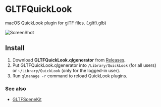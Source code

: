 # GLTFQuickLook
macOS QuickLook plugin for glTF files. (.gltf/.glb)

![ScreenShot](https://github.com/magicien/GLTFQuickLook/blob/master/screenshot.png)

## Install

1. Download **GLTFQuickLook.qlgenerator** from [Releases](https://github.com/magicien/GLTFQuickLook/releases/latest).
2. Put GLTFQuickLook.qlgenerator into `/Library/QuickLook` (for all users) or `~/Library/QuickLook` (only for the logged-in user).
3. Run `qlmanage -r` command to reload QuickLook plugins.

### See also

- [GLTFSceneKit](https://github.com/magicien/GLTFSceneKit/)
